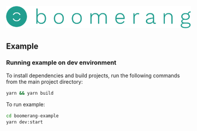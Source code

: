 # ![alt text](https://github.com/BoomerangProject/boomerang-wiki/blob/master/images/logo.png "Boomerang Logo")
## Example

### Running example on dev environment

To install dependencies and build projects, run the following commands from the main project directory:

```sh
yarn && yarn build
```

To run example:

```sh
cd boomerang-example
yarn dev:start
```
